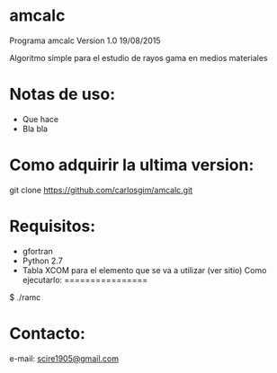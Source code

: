 # amcalc

Programa amcalc Version 1.0 19/08/2015

Algoritmo simple para el estudio de rayos gama en medios materiales


Notas de uso:
=============

- Que hace
- Bla bla

Como adquirir la ultima version:
================================

git clone https://github.com/carlosgim/amcalc.git


Requisitos:
===========

- gfortran
- Python 2.7
- Tabla XCOM para el elemento que se va a utilizar (ver sitio)
Como ejecutarlo:
================

$ ./ramc

Contacto:
=========

e-mail: scire1905@gmail.com

